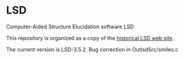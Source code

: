 # LSD
Computer-Aided Structure Elucidation software LSD
 
This repository is organized as a copy of the [historical LSD web site](http://www.univ-reims.fr/LSD).

The current version is LSD-3.5.2. Bug correction in OutlsdSrc/smiles.c

